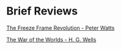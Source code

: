 # Brief Reviews

[The Freeze Frame Revolution - Peter Watts](the_freeze_frame_revolution.md)

[The War of the Worlds - H. G. Wells](the_war_of_the_worlds.md)

